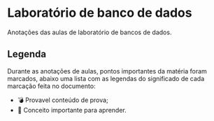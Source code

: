 # Laboratório de banco de dados

Anotações das aulas de laboratório de bancos de dados.

## Legenda

Durante as anotações de aulas, pontos importantes da matéria foram marcados, abaixo uma lista com as legendas do significado de cada marcação feita no documento:

- :bomb: Provavel conteúdo de prova;
- :shell: Conceito importante para aprender.
